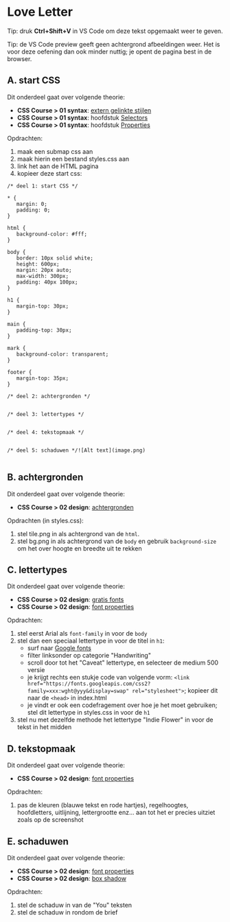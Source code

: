 # Love Letter

Tip: druk **Ctrl+Shift+V** in VS Code om deze tekst opgemaakt weer te geven.

Tip: de VS Code preview geeft geen achtergrond afbeeldingen weer. Het is voor deze oefening dan ook minder nuttig; je opent de pagina best in de browser.

## A. start CSS

Dit onderdeel gaat over volgende theorie:
* **CSS Course > 01 syntax**: [extern gelinkte stijlen](https://rogiervdl.github.io/CSS-course/01_syntax.html#/extern-gelinkte-stijlen) 
* **CSS Course > 01 syntax**: hoofdstuk [Selectors](https://rogiervdl.github.io/CSS-course/01_syntax.html#/selectors) 
* **CSS Course > 01 syntax**: hoofdstuk [Properties](https://rogiervdl.github.io/CSS-course/01_syntax.html#/properties) 

Opdrachten:
1. maak een submap css aan
1. maak hierin een bestand styles.css aan
2. link het aan de HTML pagina
3. kopieer deze start css:

```
/* deel 1: start CSS */

* {
   margin: 0;
   padding: 0;
}

html {
   background-color: #fff;
}

body {
   border: 10px solid white;
   height: 600px;
   margin: 20px auto;
   max-width: 300px;
   padding: 40px 100px;
}

h1 {
   margin-top: 30px;
}

main {
   padding-top: 30px;
}

mark {
   background-color: transparent;
}

footer {
   margin-top: 35px;
}

/* deel 2: achtergronden */


/* deel 3: lettertypes */


/* deel 4: tekstopmaak */


/* deel 5: schaduwen */![Alt text](image.png)


```

## B. achtergronden

Dit onderdeel gaat over volgende theorie:
* **CSS Course > 02 design**: [achtergronden](https://rogiervdl.github.io/CSS-course/02_design.html#/background-images) 

Opdrachten (in styles.css):

1. stel tile.png in als achtergrond van de `html`.
2. stel bg.png in als achtergrond van de `body` en gebruik `background-size` om het over hoogte en breedte uit te rekken

## C. lettertypes

Dit onderdeel gaat over volgende theorie:
* **CSS Course > 02 design**: [gratis fonts](https://rogiervdl.github.io/CSS-course/02_design.html#/gratis-fonts) 
* **CSS Course > 02 design**: [font properties](https://rogiervdl.github.io/CSS-course/02_design.html#/font-family) 

Opdrachten:

1. stel eerst Arial als `font-family` in voor de `body`
2. stel dan een speciaal lettertype in voor de titel in `h1`:
   * surf naar [Google fonts](https://fonts.google.com/)
   * filter linksonder op categorie "Handwriting"
   * scroll door tot het "Caveat" lettertype, en selecteer de medium 500 versie
   * je krijgt rechts een stukje code van volgende vorm: `<link href="https://fonts.googleapis.com/css2?family=xxx:wght@yyy&display=swap" rel="stylesheet">`; kopieer dit naar de `<head>` in index.html
   * je vindt er ook een codefragement over hoe je het moet gebruiken; stel dit lettertype in styles.css in voor de `h1`
3. stel nu met dezelfde methode het lettertype "Indie Flower" in voor de tekst in het midden

## D. tekstopmaak

Dit onderdeel gaat over volgende theorie:
* **CSS Course > 02 design**: [font properties](https://rogiervdl.github.io/CSS-course/02_design.html#/font-family) 

Opdrachten:

1. pas de kleuren (blauwe tekst en rode hartjes), regelhoogtes, hoofdletters, uitlijning, lettergrootte enz... aan tot het er precies uitziet zoals op de screenshot

## E. schaduwen

Dit onderdeel gaat over volgende theorie:
* **CSS Course > 02 design**: [font properties](https://rogiervdl.github.io/CSS-course/02_design.html#/font-family) 
* **CSS Course > 02 design**: [box shadow](https://rogiervdl.github.io/CSS-course/02_design.html#/box-shadow-radius) 

Opdrachten:

1. stel de schaduw in van de "You" teksten
2. stel de schaduw in rondom de brief



